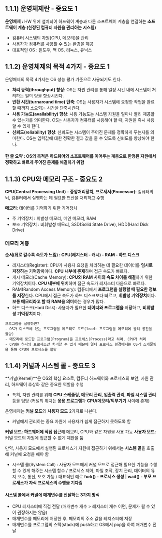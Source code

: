 ## 1.1.1) 운영체제란 - 중요도 1

**운영체제 :** HW 위에 설치되어 하드웨어 계층과 다른 소프트웨어 계층을 연결하는 **소프트웨어 계층 (한정된 컴퓨터 자원을 관리하는 시스템)**

- 컴퓨터 시스템의 자원(CPU, 메모리)을 관리 
- 사용자가 컴퓨터를 사용할 수 있는 환경을 제공 
- 대표적인 OS : 윈도우, 맥 OS, 리눅스, 유닉스 

## 1.1.2) 운영체제의 목적 4가지 - 중요도 1

운영체제의 목적 4가지는 OS 성능 평가 기준으로 사용되기도 한다. 

- **처리 능력(throughput) 향상**: OS는 자원 관리를 통해 일정 시간 내에 시스템이 처리하는 일의 양을 향상시킨다. 
- **반환 시간(turnaround time) 단축**: OS는 사용자가 시스템에 요청한 작업을 완료할 때까지 소요되는 시간을 단축시킨다. 
- **사용 가능도(availability) 향상**: 사용 가능도는 시스템 자원을 얼마나 빨리 제공할 수 있는가를 의미한다. OS는 사용자가 컴퓨터를 사용해야 할 때, 자원을 즉시 사용할 수 있게 한다. 
- **신뢰도(reliability) 향상**: 신뢰도는 시스템이 주어진 문제를 정확하게 푸는지를 의미한다. OS는 입력값에 대한 정확한 결과 값을 줄 수 있도록 신뢰도를 향상해야 한다. 

#### 한 줄 요약 : OS의 목적은 하드웨어와 소프트웨어를 이어주는 계층으로 한정된 자원에서 정확하고 빠르게 주어진 문제를 해결하기 위함 

## 1.1.3) CPU와 메모리 구조 - 중요도 2 

**CPU(Central Processing Unit) - 중앙처리장치, 프로세서(Processor)**: 컴퓨터의 뇌, 컴퓨터에서 실행하는 데 필요한 연산을 처리하고 수행

**메모리**: 데이터를 기억하기 위한 기억장치 

- 주 기억장치 : 휘발성 메모리, 메인 메모리, RAM 
- 보조 기억장치 : 비휘발성 메모리, SSD(Solid State Drive), HDD(Hard Disk Drive)  


### 메모리 계층 

**순서(뒤로 갈수록 속도가 느림) : CPU(레지스터 - 캐시) - RAM - 하드 디스크**

- 레지스터(Register): CPU가 사용자 요청을 처리하는 데 필요한 데이터를 **임시로 저장하는 기억장치**이다. **CPU 내부에 존재**하며 접근 속도가 빠르다. 
- 캐시 메모리(Cache Memory): **CPU와 RAM 사이의 속도 차이를 해결**하기 위한 기억장치이다. **CPU 내부에 위치**하며 접근 속도가 레지스터 다음으로 빠르다. 
- RAM(Random Access Memory): 컴퓨터에서 **프로그램을 실행할 때 필요한 정보를 저장**한다. CPU에서 접근 속도가 하드 디스크보다 빠르고, **휘발성 기억장치**이다. **보통 메모리라고 할 때 RAM을 의미**하는 경우가 많다. 
- 하드 디스크(Hard Disk): 사용자가 필요한 **데이터와 프로그램을 저장**하고, **비휘발성 기억장치**이다. 

```
프로그램을 실행하면? 
- OS가 디스크에 있는 프로그램을 메모리로 로드(load: 프로그램을 메모리에 올려 공간을 할당)
- 메모리에 로드한 프로그램(Program)을 프로세스(Process)라고 하며, CPU가 처리  
- CPU는 하나의 프로세스만 처리할 수 있기 때문에 멀티 프로세스 환경에서는 OS가 스케줄링을 통해 CPU에 프로세스를 할당 
```

## 1.1.4) 커널과 시스템 콜 - 중요도 3 

**커널(Kernel)**은 OS의 핵심 요소로, 컴퓨터 하드웨어와 프로세스의 보안, 자원 관리, 하드웨어 추상화 같은 중요한 역할을 수행 
- 특히, 자원 관리를 위해 **CPU 스케줄링, 메모리 관리, 입출력 관리, 파일 시스템 관리** 등을 담당 (커널의 위치는 **응용 프로그램**과 **CPU/메모리/외부기기** 사이에 존재) 

운영체제는 **커널 모드**와 **사용자 모드** 2가지로 나뉜다. 
- 커널에서 관리하는 중요 자원에 사용자가 쉽게 접근하지 못하도록 함 

**커널 모드**: **하드웨어에 직접 접근**해 메모리, CPU와 같은 자원을 사용 가능 
**사용자 모드**: 커널 모드의 자원에 접근할 수 없게 제한을 둠 

만약, 사용자 모드에서 실행된 프로세스가 자원에 접근하기 위해서는 **시스템 콜**을 호출해 커널에 요청을 해야 함 

- 시스템 콜(System Call) : 사용자 모드에서 커널 모드로 접근해 필요한 기능을 수행할 수 있게 해주는 시스템 함수 / 프로세스 제어, 파일 조작, 장치 관리, 데이터의 유지 보수, 통신, 보호 가능 / 대표적인 예로 **fork() - 프로세스 생성 | wait() - 부모 프로세스가 자식 프로세스의 수행을 기다림**

#### 시스템 콜에서 커널에 매개변수를 전달하는 3가지 방식 

- CPU 레지스터에 직접 전달 (매개변수 개수 > 레지스터 개수 이면, 문제가 될 수 있어 권장하지는 않음) 
- 매개변수를 메모리에 저장한 후, 메모리의 주소 값을 레지스터에 저장
- 매개변수를 프로그램의 스택(stack)에 push하고 OS에서 pop을 하여 매개변수 전달 
